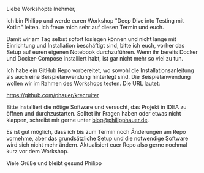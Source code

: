 Liebe Workshopteilnehmer,

ich bin Philipp und werde euren Workshop "Deep Dive into Testing mit Kotlin" leiten. Ich freue mich sehr auf diesen Termin und euch.

Damit wir am Tag selbst sofort loslegen können und nicht lange mit Einrichtung und Installation beschäftigt sind, bitte ich euch, vorher das Setup auf euren eigenen
Notebook durchzuführen. Wenn ihr bereits Docker und Docker-Compose installiert habt, ist gar nicht mehr so viel zu tun.

Ich habe ein GitHub Repo vorbereitet, wo sowohl die Installationsanleitung als auch eine Beispielanwendung hinterlegt sind. Die Beispielanwendung wollen wir im Rahmen des
Workshops testen. Die URL lautet:

https://github.com/phauer/krecruiter

Bitte installiert die nötige Software und versucht, das Projekt in IDEA zu öffnen und durchzustarten. Solltet ihr Fragen haben oder etwas nicht klappen, schreibt mir
gerne unter blog@philipphauer.de.

Es ist gut möglich, dass ich bis zum Termin noch Änderungen am Repo vornehme, aber das grundsätzliche Setup und die notwendige Software wird sich nicht mehr ändern.
Aktualisiert euer Repo also gerne nochmal kurz vor dem Workshop.

Viele Grüße und bleibt gesund
Philipp
